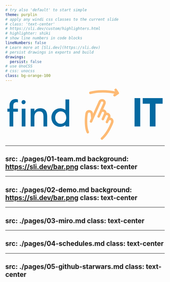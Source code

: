 ```yaml
---
# try also 'default' to start simple
theme: purplin
# apply any windi css classes to the current slide
# class: 'text-center'
# https://sli.dev/custom/highlighters.html
# highlighter: shiki
# show line numbers in code blocks
lineNumbers: false
# Learn more at [Sli.dev](https://sli.dev)
# persist drawings in exports and build
drawings:
  persist: false
# use UnoCSS
# css: unocss
class: bg-orange-100
---
```


<svg xmlns="http://www.w3.org/2000/svg" viewBox="0 0 190 64">
   <g>
      <g fill="var(--logo-text, #0369a1)">
         <path d="M15.034 18.035c-.646-.301-1.723-.688-3.101-.129-2.11.948-2.455 1.81-2.455 5.34V25.4h5.556v3.618H9.478v17.658H5.043V29.018H2.458V25.4h2.584v-2.154c0-3.359 0-4.133 1.292-6.244 1.378-2.282 3.618-3.058 6.158-3.058 1.163 0 1.982.301 2.542.646v3.446zm8.958 7.365v21.276h-4.435V25.4Zm.215-7.795a2.427 2.427 0 0 1-2.455 2.455c-1.335 0-2.411-1.076-2.411-2.455a2.408 2.408 0 0 1 2.41-2.412c1.38 0 2.456 1.077 2.456 2.412zM49.917 34.4v12.275h-4.435V34.831c0-4.307-1.335-6.202-4.996-6.202-4.134 0-5.814 2.886-5.814 6.633v11.413h-4.435V25.4h4.435v3.446c.603-1.895 3.274-3.618 5.815-3.79 5.77-.431 9.431 2.368 9.431 9.345zm5.039 1.68c0-6.33 4.523-11.068 10.638-11.068 2.11 0 4.694.904 6.116 2.067V14.375h4.48v32.3h-4.48v-1.593c-1.68 1.249-4.005 2.025-6.115 2.025-6.115 0-10.638-4.695-10.638-11.027zm4.48 0c0 4.306 2.971 7.407 6.588 7.407 2.413 0 4.565-1.12 5.686-3.402.602-1.163.947-2.54.947-4.005a9.046 9.046 0 0 0-.947-4.05c-1.12-2.28-3.273-3.358-5.686-3.358-3.617 0-6.589 3.058-6.589 7.408z" />
      </g>
      <g fill="var(--logo-symbol, #fdba74)">
         <path d="M126.542 36.45a4.09 4.09 0 0 0-1.465-.33c.868-2.156-.137-4.65-2.31-5.615a4.407 4.407 0 0 0-2.065-.355 4.338 4.338 0 0 0-.268-1.185 4.41 4.41 0 0 0-2.325-2.415 4.458 4.458 0 0 0-1.436-.353l2.72-6.13a4.285 4.285 0 0 0 .065-3.35 4.413 4.413 0 0 0-2.326-2.413 4.421 4.421 0 0 0-3.35-.106 4.287 4.287 0 0 0-2.442 2.29l-6.672 15.024-.025-.236c-.257-2.527-2.519-4.393-5.094-4.193-1.604.135-3.632 1.054-4.193 4.654-.02.14-2.145 14.097 1.613 22.393a1.477 1.477 0 0 0 2.688-1.219c-2.82-6.225-1.957-17.066-1.385-20.719.32-2.066 1.074-2.13 1.525-2.169.95-.09 1.815.614 1.91 1.559l.57 5.31-1.432 3.227a1.475 1.475 0 1 0 2.697 1.196l10.495-23.628c.15-.335.425-.593.777-.724.362-.136.76-.123 1.12.038.362.16.639.447.782.806.138.349.132.725-.018 1.063l-6.774 15.254a1.476 1.476 0 1 0 2.697 1.197l2.391-5.386.003-.004c.149-.335.424-.593.776-.723.365-.138.76-.122 1.12.038.362.16.64.446.782.806.138.348.132.725-.017 1.06l-.7 1.575-2.022 4.55a1.476 1.476 0 1 0 2.699 1.198l2.02-4.55c.313-.704 1.163-1.011 1.897-.687.735.327 1.076 1.165.763 1.869l-2.56 5.767a1.474 1.474 0 0 0 1.348 2.073c.566 0 1.104-.327 1.35-.877l.79-1.78.002-.005c.215-.483.572-.86 1.006-1.06.216-.095.64-.232 1.076-.04.72.32.986 1.366.578 2.283a1.164 1.164 0 0 0-.04.1c-.043.117-4.349 11.935-11.648 18.388a1.473 1.473 0 0 0-.13 2.081 1.474 1.474 0 0 0 2.082.13c7.709-6.813 12.099-18.573 12.456-19.554 1.038-2.404.103-5.144-2.1-6.122zm8.788-30.437-2.558-3.874a1.477 1.477 0 0 0-2.463 1.627l.666 1.01c-10.026-2.103-20.871-1.994-29.997.34a1.477 1.477 0 0 0 .733 2.859c8.644-2.212 18.921-2.302 28.468-.328l-.763.503a1.476 1.476 0 1 0 1.626 2.463l3.871-2.556a1.478 1.478 0 0 0 .633-.935 1.48 1.48 0 0 0-.216-1.109z" />
      </g>
      <g fill="var(--logo-text, #0369a1)">
         <path d="M154.063 46.676V12.777h6.793v33.899Zm18.212-33.899h15.267v6.77h-8.475v27.13h-6.792v-27.13H163.8v-6.77Z" />
      </g>
   </g>
</svg>

---
src: ./pages/01-team.md
background: https://sli.dev/bar.png
class: text-center
---

---
src: ./pages/02-demo.md
background: https://sli.dev/bar.png
class: text-center
---

---
src: ./pages/03-miro.md
class: text-center
---

---
src: ./pages/04-schedules.md
class: text-center
---

---
src: ./pages/05-github-starwars.md
class: text-center
---

